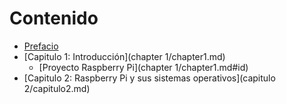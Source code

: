 # Contenido

* [Prefacio](README.md)
* [Capitulo 1: Introducción](chapter 1/chapter1.md)
  * [Proyecto Raspberry Pi](chapter 1/chapter1.md#id)
* [Capitulo 2: Raspberry Pi y sus sistemas operativos](capitulo 2/capitulo2.md)

